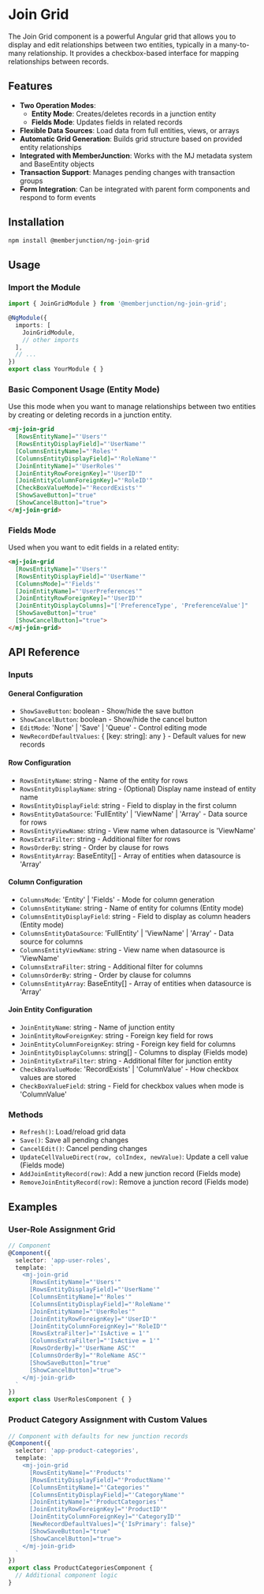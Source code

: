 # Join Grid

The Join Grid component is a powerful Angular grid that allows you to display and edit relationships between two entities, typically in a many-to-many relationship. It provides a checkbox-based interface for mapping relationships between records.

## Features

- **Two Operation Modes**:
  - **Entity Mode**: Creates/deletes records in a junction entity
  - **Fields Mode**: Updates fields in related records
- **Flexible Data Sources**: Load data from full entities, views, or arrays
- **Automatic Grid Generation**: Builds grid structure based on provided entity relationships
- **Integrated with MemberJunction**: Works with the MJ metadata system and BaseEntity objects
- **Transaction Support**: Manages pending changes with transaction groups
- **Form Integration**: Can be integrated with parent form components and respond to form events

## Installation

```bash
npm install @memberjunction/ng-join-grid
```

## Usage

### Import the Module

```typescript
import { JoinGridModule } from '@memberjunction/ng-join-grid';

@NgModule({
  imports: [
    JoinGridModule,
    // other imports
  ],
  // ...
})
export class YourModule { }
```

### Basic Component Usage (Entity Mode)

Use this mode when you want to manage relationships between two entities by creating or deleting records in a junction entity.

```html
<mj-join-grid
  [RowsEntityName]="'Users'"
  [RowsEntityDisplayField]="'UserName'"
  [ColumnsEntityName]="'Roles'"
  [ColumnsEntityDisplayField]="'RoleName'"
  [JoinEntityName]="'UserRoles'"
  [JoinEntityRowForeignKey]="'UserID'"
  [JoinEntityColumnForeignKey]="'RoleID'"
  [CheckBoxValueMode]="'RecordExists'"
  [ShowSaveButton]="true"
  [ShowCancelButton]="true">
</mj-join-grid>
```

### Fields Mode

Used when you want to edit fields in a related entity:

```html
<mj-join-grid
  [RowsEntityName]="'Users'"
  [RowsEntityDisplayField]="'UserName'"
  [ColumnsMode]="'Fields'"
  [JoinEntityName]="'UserPreferences'"
  [JoinEntityRowForeignKey]="'UserID'"
  [JoinEntityDisplayColumns]="['PreferenceType', 'PreferenceValue']"
  [ShowSaveButton]="true"
  [ShowCancelButton]="true">
</mj-join-grid>
```

## API Reference

### Inputs

#### General Configuration
- `ShowSaveButton`: boolean - Show/hide the save button
- `ShowCancelButton`: boolean - Show/hide the cancel button
- `EditMode`: 'None' | 'Save' | 'Queue' - Control editing mode
- `NewRecordDefaultValues`: { [key: string]: any } - Default values for new records

#### Row Configuration
- `RowsEntityName`: string - Name of the entity for rows
- `RowsEntityDisplayName`: string - (Optional) Display name instead of entity name
- `RowsEntityDisplayField`: string - Field to display in the first column
- `RowsEntityDataSource`: 'FullEntity' | 'ViewName' | 'Array' - Data source for rows
- `RowsEntityViewName`: string - View name when datasource is 'ViewName'
- `RowsExtraFilter`: string - Additional filter for rows
- `RowsOrderBy`: string - Order by clause for rows
- `RowsEntityArray`: BaseEntity[] - Array of entities when datasource is 'Array'

#### Column Configuration
- `ColumnsMode`: 'Entity' | 'Fields' - Mode for column generation
- `ColumnsEntityName`: string - Name of entity for columns (Entity mode)
- `ColumnsEntityDisplayField`: string - Field to display as column headers (Entity mode)
- `ColumnsEntityDataSource`: 'FullEntity' | 'ViewName' | 'Array' - Data source for columns
- `ColumnsEntityViewName`: string - View name when datasource is 'ViewName'
- `ColumnsExtraFilter`: string - Additional filter for columns
- `ColumnsOrderBy`: string - Order by clause for columns
- `ColumnsEntityArray`: BaseEntity[] - Array of entities when datasource is 'Array'

#### Join Entity Configuration
- `JoinEntityName`: string - Name of junction entity
- `JoinEntityRowForeignKey`: string - Foreign key field for rows
- `JoinEntityColumnForeignKey`: string - Foreign key field for columns
- `JoinEntityDisplayColumns`: string[] - Columns to display (Fields mode)
- `JoinEntityExtraFilter`: string - Additional filter for junction entity
- `CheckBoxValueMode`: 'RecordExists' | 'ColumnValue' - How checkbox values are stored
- `CheckBoxValueField`: string - Field for checkbox values when mode is 'ColumnValue'

### Methods

- `Refresh()`: Load/reload grid data
- `Save()`: Save all pending changes
- `CancelEdit()`: Cancel pending changes
- `UpdateCellValueDirect(row, colIndex, newValue)`: Update a cell value (Fields mode)
- `AddJoinEntityRecord(row)`: Add a new junction record (Fields mode)
- `RemoveJoinEntityRecord(row)`: Remove a junction record (Fields mode)

## Examples

### User-Role Assignment Grid

```typescript
// Component
@Component({
  selector: 'app-user-roles',
  template: `
    <mj-join-grid
      [RowsEntityName]="'Users'"
      [RowsEntityDisplayField]="'UserName'"
      [ColumnsEntityName]="'Roles'"
      [ColumnsEntityDisplayField]="'RoleName'"
      [JoinEntityName]="'UserRoles'"
      [JoinEntityRowForeignKey]="'UserID'"
      [JoinEntityColumnForeignKey]="'RoleID'"
      [RowsExtraFilter]="'IsActive = 1'"
      [ColumnsExtraFilter]="'IsActive = 1'"
      [RowsOrderBy]="'UserName ASC'"
      [ColumnsOrderBy]="'RoleName ASC'"
      [ShowSaveButton]="true"
      [ShowCancelButton]="true">
    </mj-join-grid>
  `
})
export class UserRolesComponent { }
```

### Product Category Assignment with Custom Values

```typescript
// Component with defaults for new junction records
@Component({
  selector: 'app-product-categories',
  template: `
    <mj-join-grid
      [RowsEntityName]="'Products'"
      [RowsEntityDisplayField]="'ProductName'"
      [ColumnsEntityName]="'Categories'"
      [ColumnsEntityDisplayField]="'CategoryName'"
      [JoinEntityName]="'ProductCategories'"
      [JoinEntityRowForeignKey]="'ProductID'"
      [JoinEntityColumnForeignKey]="'CategoryID'"
      [NewRecordDefaultValues]="{'IsPrimary': false}"
      [ShowSaveButton]="true"
      [ShowCancelButton]="true">
    </mj-join-grid>
  `
})
export class ProductCategoriesComponent {
  // Additional component logic
}
```